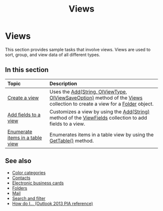﻿---
title: Views
TOCTitle: Views
ms:assetid: d419ed4f-8a38-4872-a008-fe2fa27bf4f9
ms:mtpsurl: https://msdn.microsoft.com/library/Ff424479(v=office.15)
ms:contentKeyID: 55119931
ms.date: 07/24/2014
mtps_version: v=office.15
---


# Views

This section provides sample tasks that involve views. Views are used to sort, group, and view data of all different types.

## In this section

|Topic|Description|
|:----|:----------|
|[Create a view](how-to-create-a-view.md)  |Uses the [Add(String, OlViewType, OlViewSaveOption)](https://msdn.microsoft.com/library/bb643986\(v=office.15\)) method of the [Views](https://msdn.microsoft.com/library/bb644226\(v=office.15\)) collection to create a view for a [Folder](https://msdn.microsoft.com/library/bb645774\(v=office.15\)) object.|
|[Add fields to a view](how-to-add-fields-to-a-view.md)  |Customizes a view by using the [Add(String)](https://msdn.microsoft.com/library/bb646040\(v=office.15\)) method of the [ViewFields](https://msdn.microsoft.com/library/bb645950\(v=office.15\)) collection to add fields to a view.|
|[Enumerate items in a table view](how-to-enumerate-items-in-a-table-view.md)  |Enumerates items in a table view by using the [GetTable()](https://msdn.microsoft.com/library/ff184699\(v=office.15\)) method.|

## See also

- [Color categories](color-categories.md)
- [Contacts](contacts.md)
- [Electronic business cards](electronic-business-cards.md)
- [Folders](folders.md)
- [Mail](mail.md)
- [Search and filter](search-and-filter.md)
- [How do I... (Outlook 2013 PIA reference)](how-do-i-outlook-2013-pia-reference.md)

